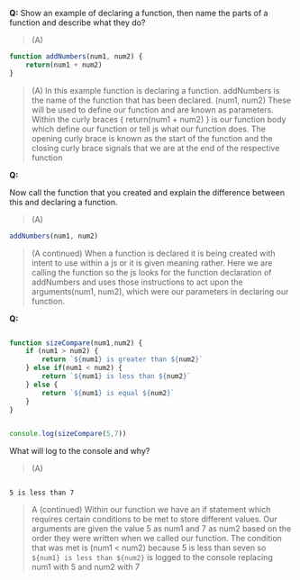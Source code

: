 **Q:** Show an example of declaring a function, then name the parts of a function and describe what they do?

> (A)

```js
function addNumbers(num1, num2) {
    return(num1 + num2)
}
```
> (A) In this example function is declaring a function. addNumbers is the name of the function that has been declared. (num1, num2) These will be used to define our function and are known as parameters. Within the curly braces { return(num1 + num2) } is our function body which define our function or tell js what our function does. The opening curly brace is known as the start of the function and the closing curly brace signals that we are at the end of the respective function

**Q:**

Now call the function that you created and explain the difference between this and declaring a function.

> (A)

```js
addNumbers(num1, num2) 
```

> (A continued)
When a function is declared it is being created with intent to use within a js or it is given meaning rather. Here we are calling the function so the js looks for the function declaration of addNumbers and uses those instructions to act upon the arguments(num1, num2), which were our parameters in declaring our function.

**Q:**

```js

function sizeCompare(num1,num2) {
    if (num1 > num2) {
        return `${num1} is greater than ${num2}`
    } else if(num1 < num2) {
        return `${num1} is less than ${num2}`
    } else {
        return `${num1} is equal ${num2}`
    }
}


console.log(sizeCompare(5,7))
```
What will log to the console and why?

> (A) 

```

5 is less than 7
```

> A (continued) Within our function we have an if statement which requires certain conditions to be met to store different values. Our arguments are given the value 5 as num1 and 7 as num2 based on the order they were written when we called our function. The condition that was met is (num1 < num2) because 5 is less than seven so `${num1} is less than ${num2}` is logged to the console replacing num1 with 5 and num2 with 7







